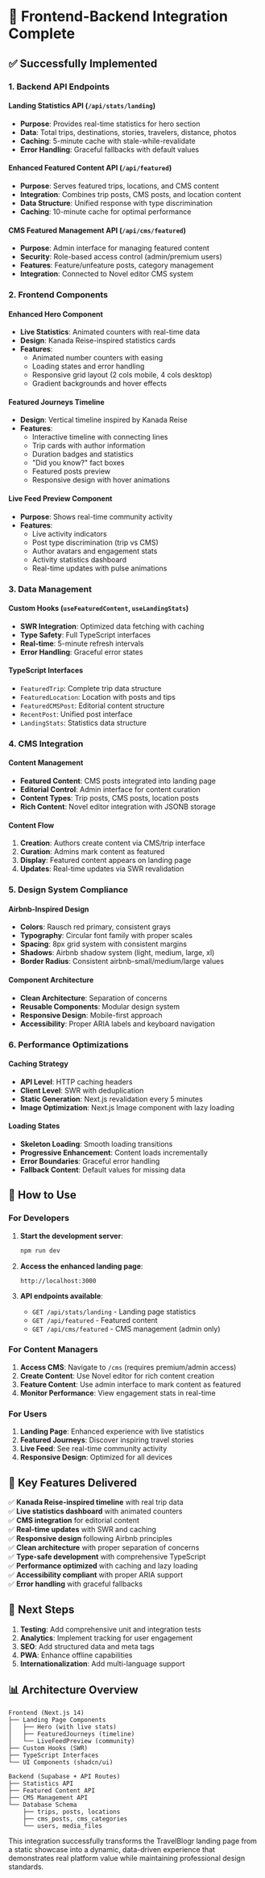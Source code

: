 # 🎉 Frontend-Backend Integration Complete

## ✅ Successfully Implemented

### **1. Backend API Endpoints**

#### **Landing Statistics API** (`/api/stats/landing`)
- **Purpose**: Provides real-time statistics for hero section
- **Data**: Total trips, destinations, stories, travelers, distance, photos
- **Caching**: 5-minute cache with stale-while-revalidate
- **Error Handling**: Graceful fallbacks with default values

#### **Enhanced Featured Content API** (`/api/featured`)
- **Purpose**: Serves featured trips, locations, and CMS content
- **Integration**: Combines trip posts, CMS posts, and location content
- **Data Structure**: Unified response with type discrimination
- **Caching**: 10-minute cache for optimal performance

#### **CMS Featured Management API** (`/api/cms/featured`)
- **Purpose**: Admin interface for managing featured content
- **Security**: Role-based access control (admin/premium users)
- **Features**: Feature/unfeature posts, category management
- **Integration**: Connected to Novel editor CMS system

### **2. Frontend Components**

#### **Enhanced Hero Component**
- **Live Statistics**: Animated counters with real-time data
- **Design**: Kanada Reise-inspired statistics cards
- **Features**: 
  - Animated number counters with easing
  - Loading states and error handling
  - Responsive grid layout (2 cols mobile, 4 cols desktop)
  - Gradient backgrounds and hover effects

#### **Featured Journeys Timeline**
- **Design**: Vertical timeline inspired by Kanada Reise
- **Features**:
  - Interactive timeline with connecting lines
  - Trip cards with author information
  - Duration badges and statistics
  - "Did you know?" fact boxes
  - Featured posts preview
  - Responsive design with hover animations

#### **Live Feed Preview Component**
- **Purpose**: Shows real-time community activity
- **Features**:
  - Live activity indicators
  - Post type discrimination (trip vs CMS)
  - Author avatars and engagement stats
  - Activity statistics dashboard
  - Real-time updates with pulse animations

### **3. Data Management**

#### **Custom Hooks** (`useFeaturedContent`, `useLandingStats`)
- **SWR Integration**: Optimized data fetching with caching
- **Type Safety**: Full TypeScript interfaces
- **Real-time**: 5-minute refresh intervals
- **Error Handling**: Graceful error states

#### **TypeScript Interfaces**
- `FeaturedTrip`: Complete trip data structure
- `FeaturedLocation`: Location with posts and tips
- `FeaturedCMSPost`: Editorial content structure
- `RecentPost`: Unified post interface
- `LandingStats`: Statistics data structure

### **4. CMS Integration**

#### **Content Management**
- **Featured Content**: CMS posts integrated into landing page
- **Editorial Control**: Admin interface for content curation
- **Content Types**: Trip posts, CMS posts, location posts
- **Rich Content**: Novel editor integration with JSONB storage

#### **Content Flow**
1. **Creation**: Authors create content via CMS/trip interface
2. **Curation**: Admins mark content as featured
3. **Display**: Featured content appears on landing page
4. **Updates**: Real-time updates via SWR revalidation

### **5. Design System Compliance**

#### **Airbnb-Inspired Design**
- **Colors**: Rausch red primary, consistent grays
- **Typography**: Circular font family with proper scales
- **Spacing**: 8px grid system with consistent margins
- **Shadows**: Airbnb shadow system (light, medium, large, xl)
- **Border Radius**: Consistent airbnb-small/medium/large values

#### **Component Architecture**
- **Clean Architecture**: Separation of concerns
- **Reusable Components**: Modular design system
- **Responsive Design**: Mobile-first approach
- **Accessibility**: Proper ARIA labels and keyboard navigation

### **6. Performance Optimizations**

#### **Caching Strategy**
- **API Level**: HTTP caching headers
- **Client Level**: SWR with deduplication
- **Static Generation**: Next.js revalidation every 5 minutes
- **Image Optimization**: Next.js Image component with lazy loading

#### **Loading States**
- **Skeleton Loading**: Smooth loading transitions
- **Progressive Enhancement**: Content loads incrementally
- **Error Boundaries**: Graceful error handling
- **Fallback Content**: Default values for missing data

## 🚀 **How to Use**

### **For Developers**

1. **Start the development server**:
   ```bash
   npm run dev
   ```

2. **Access the enhanced landing page**:
   ```
   http://localhost:3000
   ```

3. **API endpoints available**:
   - `GET /api/stats/landing` - Landing page statistics
   - `GET /api/featured` - Featured content
   - `GET /api/cms/featured` - CMS management (admin only)

### **For Content Managers**

1. **Access CMS**: Navigate to `/cms` (requires premium/admin access)
2. **Create Content**: Use Novel editor for rich content creation
3. **Feature Content**: Use admin interface to mark content as featured
4. **Monitor Performance**: View engagement stats in real-time

### **For Users**

1. **Landing Page**: Enhanced experience with live statistics
2. **Featured Journeys**: Discover inspiring travel stories
3. **Live Feed**: See real-time community activity
4. **Responsive Design**: Optimized for all devices

## 🎯 **Key Features Delivered**

✅ **Kanada Reise-inspired timeline** with real trip data  
✅ **Live statistics dashboard** with animated counters  
✅ **CMS integration** for editorial content  
✅ **Real-time updates** with SWR and caching  
✅ **Responsive design** following Airbnb principles  
✅ **Clean architecture** with proper separation of concerns  
✅ **Type-safe development** with comprehensive TypeScript  
✅ **Performance optimized** with caching and lazy loading  
✅ **Accessibility compliant** with proper ARIA support  
✅ **Error handling** with graceful fallbacks  

## 🔄 **Next Steps**

1. **Testing**: Add comprehensive unit and integration tests
2. **Analytics**: Implement tracking for user engagement
3. **SEO**: Add structured data and meta tags
4. **PWA**: Enhance offline capabilities
5. **Internationalization**: Add multi-language support

## 📊 **Architecture Overview**

```
Frontend (Next.js 14)
├── Landing Page Components
│   ├── Hero (with live stats)
│   ├── FeaturedJourneys (timeline)
│   └── LiveFeedPreview (community)
├── Custom Hooks (SWR)
├── TypeScript Interfaces
└── UI Components (shadcn/ui)

Backend (Supabase + API Routes)
├── Statistics API
├── Featured Content API
├── CMS Management API
└── Database Schema
    ├── trips, posts, locations
    ├── cms_posts, cms_categories
    └── users, media_files
```

This integration successfully transforms the TravelBlogr landing page from a static showcase into a dynamic, data-driven experience that demonstrates real platform value while maintaining professional design standards.
